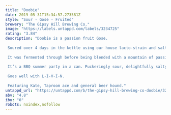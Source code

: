 ```yaml
---
title: "Doobie"
date: 2019-05-31T15:34:57.273581Z
style: "Sour - Gose - Fruited"
brewery: "The Gipsy Hill Brewing Co."
image: "https://labels.untappd.com/labels/3234725"
rating: "3.84"
description: "Doobie is a passion fruit Gose.  Soured over 4 days in the kettle using our house lacto-strain and salted in the boil with Pink Himalayan rock salt.  It was fermented through before being blended with a mountain of passion fruit.  It’s a BBQ summer party in a can. Puckeringly sour, delightfully salty and beautifully fruity.  Goes well with L-I-V-I-N.  Featuring Kate, Taproom ace and general beer hound."
untappd_url: "https://untappd.com/b/the-gipsy-hill-brewing-co-doobie/3234725"
abv: "4.8"
ibu: "0"
robots: noindex,nofollow
---
```

